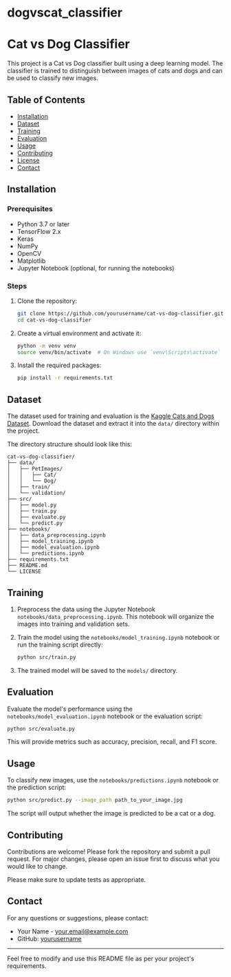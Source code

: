 # dogvscat_classifier


# Cat vs Dog Classifier

This project is a Cat vs Dog classifier built using a deep learning model. The classifier is trained to distinguish between images of cats and dogs and can be used to classify new images.

## Table of Contents

- [Installation](#installation)
- [Dataset](#dataset)
- [Training](#training)
- [Evaluation](#evaluation)
- [Usage](#usage)
- [Contributing](#contributing)
- [License](#license)
- [Contact](#contact)

## Installation

### Prerequisites

- Python 3.7 or later
- TensorFlow 2.x
- Keras
- NumPy
- OpenCV
- Matplotlib
- Jupyter Notebook (optional, for running the notebooks)

### Steps

1. Clone the repository:

    ```sh
    git clone https://github.com/yourusername/cat-vs-dog-classifier.git
    cd cat-vs-dog-classifier
    ```

2. Create a virtual environment and activate it:

    ```sh
    python -m venv venv
    source venv/bin/activate  # On Windows use `venv\Scripts\activate`
    ```

3. Install the required packages:

    ```sh
    pip install -r requirements.txt
    ```

## Dataset

The dataset used for training and evaluation is the [Kaggle Cats and Dogs Dataset](https://www.microsoft.com/en-us/download/confirmation.aspx?id=54765). Download the dataset and extract it into the `data/` directory within the project.

The directory structure should look like this:

```
cat-vs-dog-classifier/
├── data/
│   ├── PetImages/
│   │   ├── Cat/
│   │   └── Dog/
│   ├── train/
│   └── validation/
├── src/
│   ├── model.py
│   ├── train.py
│   ├── evaluate.py
│   └── predict.py
├── notebooks/
│   ├── data_preprocessing.ipynb
│   ├── model_training.ipynb
│   ├── model_evaluation.ipynb
│   └── predictions.ipynb
├── requirements.txt
├── README.md
└── LICENSE
```

## Training

1. Preprocess the data using the Jupyter Notebook `notebooks/data_preprocessing.ipynb`. This notebook will organize the images into training and validation sets.

2. Train the model using the `notebooks/model_training.ipynb` notebook or run the training script directly:

    ```sh
    python src/train.py
    ```

3. The trained model will be saved to the `models/` directory.

## Evaluation

Evaluate the model's performance using the `notebooks/model_evaluation.ipynb` notebook or the evaluation script:

```sh
python src/evaluate.py
```

This will provide metrics such as accuracy, precision, recall, and F1 score.

## Usage

To classify new images, use the `notebooks/predictions.ipynb` notebook or the prediction script:

```sh
python src/predict.py --image_path path_to_your_image.jpg
```

The script will output whether the image is predicted to be a cat or a dog.

## Contributing

Contributions are welcome! Please fork the repository and submit a pull request. For major changes, please open an issue first to discuss what you would like to change.

Please make sure to update tests as appropriate.


## Contact

For any questions or suggestions, please contact:

- Your Name - [your.email@example.com](mailto:dhananjaykr306@gmail.com)
- GitHub: [yourusername](https://github.com/dhananjaykr306)

---

Feel free to modify and use this README file as per your project's requirements.
